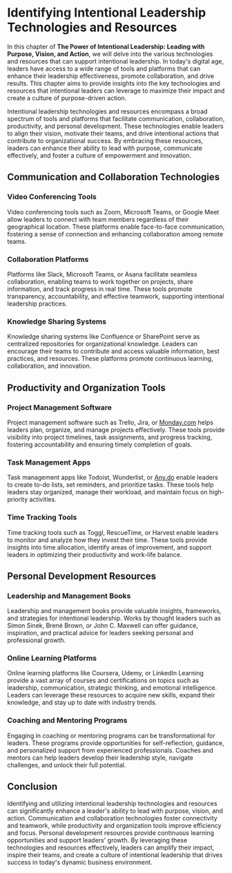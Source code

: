 Identifying Intentional Leadership Technologies and Resources
======================================================================

In this chapter of **The Power of Intentional Leadership: Leading with Purpose, Vision, and Action**, we will delve into the various technologies and resources that can support intentional leadership. In today's digital age, leaders have access to a wide range of tools and platforms that can enhance their leadership effectiveness, promote collaboration, and drive results. This chapter aims to provide insights into the key technologies and resources that intentional leaders can leverage to maximize their impact and create a culture of purpose-driven action.



Intentional leadership technologies and resources encompass a broad spectrum of tools and platforms that facilitate communication, collaboration, productivity, and personal development. These technologies enable leaders to align their vision, motivate their teams, and drive intentional actions that contribute to organizational success. By embracing these resources, leaders can enhance their ability to lead with purpose, communicate effectively, and foster a culture of empowerment and innovation.

Communication and Collaboration Technologies
--------------------------------------------

### Video Conferencing Tools

Video conferencing tools such as Zoom, Microsoft Teams, or Google Meet allow leaders to connect with team members regardless of their geographical location. These platforms enable face-to-face communication, fostering a sense of connection and enhancing collaboration among remote teams.

### Collaboration Platforms

Platforms like Slack, Microsoft Teams, or Asana facilitate seamless collaboration, enabling teams to work together on projects, share information, and track progress in real time. These tools promote transparency, accountability, and effective teamwork, supporting intentional leadership practices.

### Knowledge Sharing Systems

Knowledge sharing systems like Confluence or SharePoint serve as centralized repositories for organizational knowledge. Leaders can encourage their teams to contribute and access valuable information, best practices, and resources. These platforms promote continuous learning, collaboration, and innovation.

Productivity and Organization Tools
-----------------------------------

### Project Management Software

Project management software such as Trello, Jira, or [Monday.com](http://Monday.com) helps leaders plan, organize, and manage projects effectively. These tools provide visibility into project timelines, task assignments, and progress tracking, fostering accountability and ensuring timely completion of goals.

### Task Management Apps

Task management apps like Todoist, Wunderlist, or [Any.do](http://Any.do) enable leaders to create to-do lists, set reminders, and prioritize tasks. These tools help leaders stay organized, manage their workload, and maintain focus on high-priority activities.

### Time Tracking Tools

Time tracking tools such as Toggl, RescueTime, or Harvest enable leaders to monitor and analyze how they invest their time. These tools provide insights into time allocation, identify areas of improvement, and support leaders in optimizing their productivity and work-life balance.

Personal Development Resources
------------------------------

### Leadership and Management Books

Leadership and management books provide valuable insights, frameworks, and strategies for intentional leadership. Works by thought leaders such as Simon Sinek, Brené Brown, or John C. Maxwell can offer guidance, inspiration, and practical advice for leaders seeking personal and professional growth.

### Online Learning Platforms

Online learning platforms like Coursera, Udemy, or LinkedIn Learning provide a vast array of courses and certifications on topics such as leadership, communication, strategic thinking, and emotional intelligence. Leaders can leverage these resources to acquire new skills, expand their knowledge, and stay up to date with industry trends.

### Coaching and Mentoring Programs

Engaging in coaching or mentoring programs can be transformational for leaders. These programs provide opportunities for self-reflection, guidance, and personalized support from experienced professionals. Coaches and mentors can help leaders develop their leadership style, navigate challenges, and unlock their full potential.

Conclusion
----------

Identifying and utilizing intentional leadership technologies and resources can significantly enhance a leader's ability to lead with purpose, vision, and action. Communication and collaboration technologies foster connectivity and teamwork, while productivity and organization tools improve efficiency and focus. Personal development resources provide continuous learning opportunities and support leaders' growth. By leveraging these technologies and resources effectively, leaders can amplify their impact, inspire their teams, and create a culture of intentional leadership that drives success in today's dynamic business environment.
